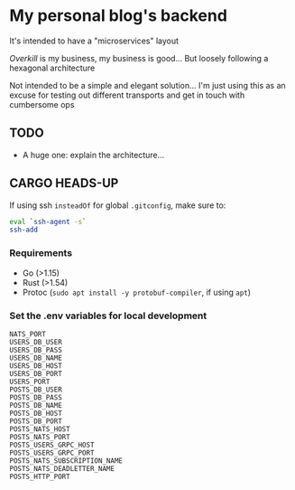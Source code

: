 # My personal blog's backend

It's intended to have a "microservices" layout

_Overkill_ is my business, my business is good... But loosely following a hexagonal architecture

Not intended to be a simple and elegant solution... I'm just using this as an excuse for testing out different transports and get in touch with cumbersome ops

## TODO

-  A huge one: explain the architecture...

## CARGO HEADS-UP

If using ssh `insteadOf` for global `.gitconfig`, make sure to:

```bash
eval `ssh-agent -s`
ssh-add
```

### Requirements

- Go (>1.15)
- Rust (>1.54)
- Protoc (`sudo apt install -y protobuf-compiler`, if using `apt`)

### Set the .env variables for local development

```
NATS_PORT
USERS_DB_USER
USERS_DB_PASS
USERS_DB_NAME
USERS_DB_HOST
USERS_DB_PORT
USERS_PORT
POSTS_DB_USER
POSTS_DB_PASS
POSTS_DB_NAME
POSTS_DB_HOST
POSTS_DB_PORT
POSTS_NATS_HOST
POSTS_NATS_PORT
POSTS_USERS_GRPC_HOST
POSTS_USERS_GRPC_PORT
POSTS_NATS_SUBSCRIPTION_NAME
POSTS_NATS_DEADLETTER_NAME
POSTS_HTTP_PORT
```
